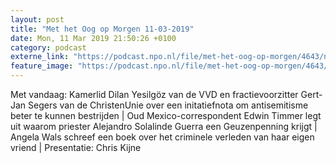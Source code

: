 ```yaml
---
layout: post
title: "Met het Oog op Morgen 11-03-2019"
date: Mon, 11 Mar 2019 21:50:26 +0100
category: podcast
externe_link: "https://podcast.npo.nl/file/met-het-oog-op-morgen/4643/nporadio1_met-het-oog-op-morgen_20190311_met-het-oog-op-morgen-11-03-2019_W82D59.mp3"
feature_image: "https://podcast.npo.nl/file/met-het-oog-op-morgen/4643/nporadio1_met-het-oog-op-morgen_20190311_met-het-oog-op-morgen-11-03-2019_W82D59.mp3"
---
```


Met vandaag: Kamerlid Dilan Yesilgöz van de VVD en fractievoorzitter Gert-Jan Segers van de ChristenUnie over een initatiefnota om antisemitisme beter te kunnen bestrijden | Oud Mexico-correspondent Edwin Timmer legt uit waarom priester Alejandro Solalinde Guerra een Geuzenpenning krijgt | Angela Wals schreef een boek over het criminele verleden van haar eigen vriend | Presentatie: Chris Kijne
